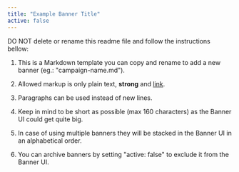 ```yaml
---
title: "Example Banner Title"
active: false
---
```


DO NOT delete or rename this readme file and follow the instructions bellow:

1. This is a Markdown template you can copy and rename to add a new banner (eg.: "campaign-name.md").

2. Allowed markup is only plain text, **strong** and [link](https://example.com).

3. Paragraphs can be used instead of new lines.

4. Keep in mind to be short as possible (max 160 characters) as the Banner UI could get quite big.

5. In case of using multiple banners they will be stacked in the Banner UI in an alphabetical order.

6. You can archive banners by setting "active: false" to exclude it from the Banner UI.
